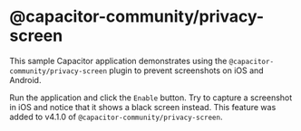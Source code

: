 # @capacitor-community/privacy-screen

This sample Capacitor application demonstrates using the `@capacitor-community/privacy-screen` plugin to prevent screenshots on iOS and Android.

Run the application and click the `Enable` button. Try to capture a screenshot in iOS and notice that it shows a black screen instead. This feature was added to v4.1.0 of `@capacitor-community/privacy-screen`.